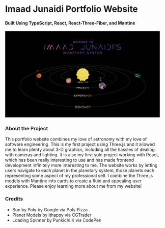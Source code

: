 # Imaad Junaidi Portfolio Website
#### Built Using TypeScript, React, React-Three-Fiber, and Mantine

![Imaad Junaidi's Portfolio Homepage](/public/images/portfolio.png)

### About the Project

This portfolio website combines my love of astronomy with my love of software engineering. This is my first project using Three.js and it allowed me to learn plenty about 3-D graphics, including all the hassles of dealing with cameras and lighting. It is also my first solo project working with React, which has been really interesting to use and has made frontend development infinitely more interesting to me. The website works by letting users navigate to each planet in the planetary system, those planets each representing some aspect of my professional self. I combine the Three.js models with Mantine info cards to create a fluid and appealing user experience. Please enjoy learning more about me from my website! 


### Credits
- Sun by Poly by Google via Poly Pizza
- Planet Models by ithappy via CGTrader
- Loading Spinner by Punkichi.K via CodePen
